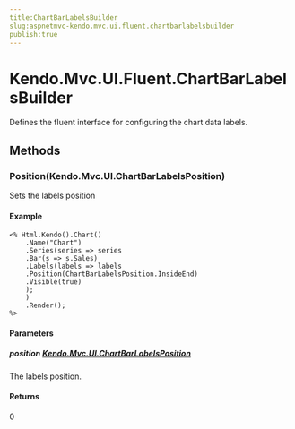 ```yaml
---
title:ChartBarLabelsBuilder
slug:aspnetmvc-kendo.mvc.ui.fluent.chartbarlabelsbuilder
publish:true
---
```


# Kendo.Mvc.UI.Fluent.ChartBarLabelsBuilder
Defines the fluent interface for configuring the chart data labels.



## Methods

### Position(Kendo.Mvc.UI.ChartBarLabelsPosition)
Sets the labels position

#### Example

    <% Html.Kendo().Chart()
        .Name("Chart")
        .Series(series => series
        .Bar(s => s.Sales)
        .Labels(labels => labels
        .Position(ChartBarLabelsPosition.InsideEnd)
        .Visible(true)
        );
        )
        .Render();
    %>
        


#### Parameters

##### position [Kendo.Mvc.UI.ChartBarLabelsPosition](/api/wrappers/aspnet-mvc/Kendo.Mvc.UI/ChartBarLabelsPosition)
The labels position.



#### Returns
0



